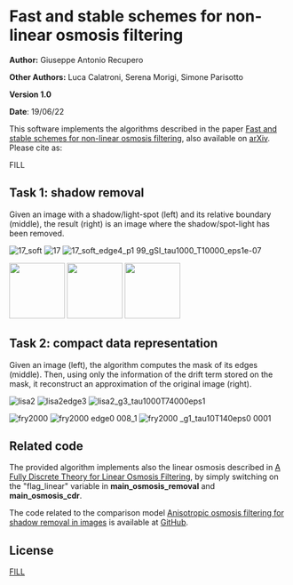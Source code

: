 # Fast and stable schemes for non-linear osmosis filtering

**Author:** Giuseppe Antonio Recupero

**Other Authors:** Luca Calatroni, Serena Morigi, Simone Parisotto

**Version 1.0**

**Date**: 19/06/22

This software implements the algorithms described in the paper [Fast and stable schemes for non-linear osmosis filtering](FILL), also available on [arXiv](https://arxiv.org/abs/2203.15570). Please cite as:

FILL

## Task 1: shadow removal

Given an image with a shadow/light-spot (left) and its relative boundary (middle), the result (right) is an image where the shadow/spot-light has been removed.

![17_soft](https://user-images.githubusercontent.com/103272764/174474017-d12c5095-c2a1-4f40-86a6-7650ff793633.png)
![17](https://user-images.githubusercontent.com/103272764/174474021-c24a49cb-a89a-40ad-91e8-469b10c91e29.png)
![17_soft_edge4_p1 99_gSI_tau1000_T10000_eps1e-07](https://user-images.githubusercontent.com/103272764/174474010-32a4a1c7-604f-429e-9c81-ea864e92cccd.png)

<img src="https://user-images.githubusercontent.com/103272764/174474053-9b472e8f-b83a-4ae5-a074-b8e57c9dfe3f.png" width="100" height="100">
<img src="https://user-images.githubusercontent.com/103272764/174474058-1e9a7047-dc22-4065-ae97-fd1727092fa5.png" width="100" height="100">
<img src="https://user-images.githubusercontent.com/103272764/174474046-31b72fcd-b3bd-4e09-8f3f-ecfd7f135584.png" width="100" height="100">

## Task 2: compact data representation

Given an image (left), the algorithm computes the mask of its edges (middle). Then, using only the information of the drift term stored on the mask, it reconstruct an approximation of the original image (right).

![lisa2](https://user-images.githubusercontent.com/103272764/174474256-c7b2838e-8b4a-4a56-a88c-8f868ce467d8.png)
![lisa2edge3](https://user-images.githubusercontent.com/103272764/174474250-cbb7dc99-2b3f-4b19-b673-7c4b4f38357e.png)
![lisa2_g3_tau1000T74000eps1](https://user-images.githubusercontent.com/103272764/174474237-1f0ba043-6da8-426c-94bf-18005148542b.png)

![fry2000](https://user-images.githubusercontent.com/103272764/174474331-2c6834e4-853f-4e0a-9fac-074603a28540.png)
![fry2000 edge0 008_1](https://user-images.githubusercontent.com/103272764/174474322-3dbca8be-50ae-4bbd-ad15-338cf241fd07.png)
![fry2000 _g1_tau10T140eps0 0001](https://user-images.githubusercontent.com/103272764/174474307-528d9851-882a-4ab4-9b9a-8300d0d0b8a0.png)

## Related code

The provided algorithm implements also the linear osmosis described in [A Fully Discrete Theory for Linear Osmosis Filtering](https://link.springer.com/chapter/10.1007/978-3-642-38267-3_31), by simply switching on the "flag_linear" variable in **main_osmosis_removal** and **main_osmosis_cdr**.

The code related to the comparison model [Anisotropic osmosis filtering for shadow removal in images](https://iopscience.iop.org/article/10.1088/1361-6420/ab08d2/meta) is available at [GitHub](https://github.com/simoneparisotto/anisotropic-osmosis-filter).

## License
[FILL](https://choosealicense.com/licenses/mit/)
